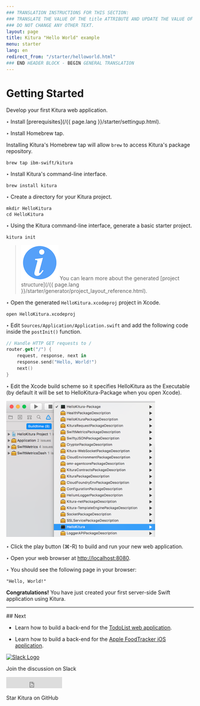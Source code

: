 ```yaml
---
### TRANSLATION INSTRUCTIONS FOR THIS SECTION:
### TRANSLATE THE VALUE OF THE title ATTRIBUTE AND UPDATE THE VALUE OF THE lang ATTRIBUTE.
### DO NOT CHANGE ANY OTHER TEXT.
layout: page
title: Kitura "Hello World" example
menu: starter
lang: en
redirect_from: "/starter/helloworld.html"
### END HEADER BLOCK - BEGIN GENERAL TRANSLATION
---
```

[info]: ../../assets/info-blue.png
[tip]: ../../assets/lightbulb-yellow.png
[warning]: ../../assets/warning-red.png

<div class="titleBlock">
	<h1>Getting Started</h1>
	<p>Develop your first Kitura web application.</p>
</div>

<span class="arrow">&#8227;</span> Install [prerequisites](/{{ page.lang }}/starter/settingup.html).

<span class="arrow">&#8227;</span> Install Homebrew tap.

Installing Kitura's Homebrew tap will allow ```brew``` to access Kitura's package repository.

```
brew tap ibm-swift/kitura
```

<span class="arrow">&#8227;</span> Install Kitura's command-line interface.

```
brew install kitura
```

<span class="arrow">&#8227;</span> Create a directory for your Kitura project.

```
mkdir HelloKitura
cd HelloKitura
```

<span class="arrow">&#8227;</span> Using the Kitura command-line interface, generate a basic starter project.

```
kitura init
```

> ![info] You can learn more about the generated [project structure](/{{ page.lang }}/starter/generator/project_layout_reference.html).

<span class="arrow">&#8227;</span> Open the generated `HelloKitura.xcodeproj` project in Xcode.

```
open HelloKitura.xcodeproj
```


<span class="arrow">&#8227;</span> Edit `Sources/Application/Application.swift` and add the following code inside the `postInit()` function.

```swift
// Handle HTTP GET requests to /
router.get("/") {
    request, response, next in
    response.send("Hello, World!")
    next()
}
```

<span class="arrow">&#8227;</span> Edit the Xcode build scheme so it specifies HelloKitura as the Executable (by default it will be set to HelloKitura-Package when you open Xcode).

<img src="../../assets/Edit_Xcode_Build_Schema.png" alt="EditXcodeBuildSchema" width="400" style="max-width:100%"/>

<span class="arrow">&#8227;</span> Click the play button (&#8984;-R) to build and run your new web application.

<span class="arrow">&#8227;</span> Open your web browser at [http://localhost:8080](http://localhost:8080).

<span class="arrow">&#8227;</span> You should see the following page in your browser:

```
"Hello, World!"
```

<b>Congratulations!</b> You have just created your first server-side Swift application using Kitura.

<hr>
## Next

* Learn how to build a back-end for the [TodoList web application](https://github.com/IBM/ToDoBackend).

* Learn how to build a back-end for the [Apple FoodTracker iOS application](https://github.com/IBM/FoodTrackerBackend).

<section class="social-section">
	<div class="social-link">
		<a rel="nofollow" href="http://swift-at-ibm-slack.mybluemix.net">
		<img src="../../../assets/slack.png" alt="Slack Logo" width="60" height="60" class="social-image"/></a>
		<p class="social-header">Join the discussion on Slack</p>
	</div>
	<div  class="social-link">
		<iframe class="social-image" src="https://ghbtns.com/github-btn.html?user=IBM-Swift&amp;repo=Kitura&amp;type=star&amp;count=true&amp;size=large" frameborder="0" scrolling="0" width="150px" height="30px"></iframe>
		<p class="social-header">Star Kitura on GitHub</p>
	</div>
</section>
